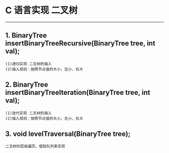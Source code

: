 # C 语言实现 二叉树

--------------------

## 1. BinaryTree insertBinaryTreeRecursive(BinaryTree tree, int val);
    (1)递归实现 二叉树的插入
    (2)插入规则：按照节点值的大小，左小、右大

## 2. BinaryTree insertBinaryTreeIteration(BinaryTree tree, int val);
    (1)迭代实现 二叉树的插入
    (2)插入规则：按照节点值的大小，左小、右大

## 3. void levelTraversal(BinaryTree tree);
    二叉树的层级遍历，借助队列来实现